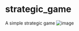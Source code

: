 # strategic_game
A simple strategic game 
![image](https://github.com/user-attachments/assets/f555b29f-6088-435d-aaa6-2ca26cc11953)
